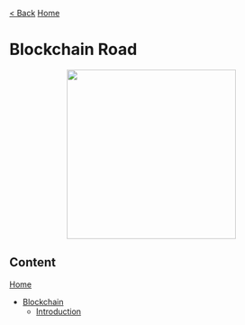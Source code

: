 [< Back](../README.md) [Home](../README.md)

# Blockchain Road

<img src="https://www.vjti-bct.in/img/blockchain.png" style="display:block;margin:auto" height="300">

## Content

[Home](../README.md)

-   [Blockchain](./Blockchain.md)
    -   [Introduction](./Introduction.md)
